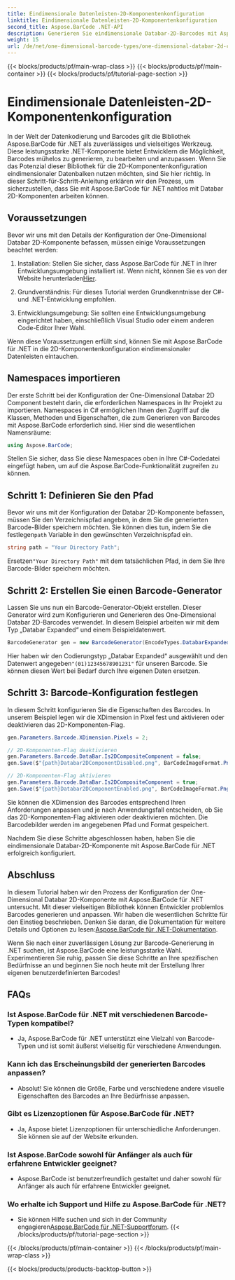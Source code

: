 ```yaml
---
title: Eindimensionale Datenleisten-2D-Komponentenkonfiguration
linktitle: Eindimensionale Datenleisten-2D-Komponentenkonfiguration
second_title: Aspose.BarCode .NET-API
description: Generieren Sie eindimensionale Databar-2D-Barcodes mit Aspose.BarCode für .NET. Befolgen Sie unsere Schritt-für-Schritt-Anleitung zur Konfiguration und Anpassung. Beginnen Sie noch heute mit der Erstellung einzigartiger Barcodes!
weight: 15
url: /de/net/one-dimensional-barcode-types/one-dimensional-databar-2d-component-configuration/
---
```


{{< blocks/products/pf/main-wrap-class >}}
{{< blocks/products/pf/main-container >}}
{{< blocks/products/pf/tutorial-page-section >}}

# Eindimensionale Datenleisten-2D-Komponentenkonfiguration


In der Welt der Datenkodierung und Barcodes gilt die Bibliothek Aspose.BarCode für .NET als zuverlässiges und vielseitiges Werkzeug. Diese leistungsstarke .NET-Komponente bietet Entwicklern die Möglichkeit, Barcodes mühelos zu generieren, zu bearbeiten und anzupassen. Wenn Sie das Potenzial dieser Bibliothek für die 2D-Komponentenkonfiguration eindimensionaler Datenbalken nutzen möchten, sind Sie hier richtig. In dieser Schritt-für-Schritt-Anleitung erklären wir den Prozess, um sicherzustellen, dass Sie mit Aspose.BarCode für .NET nahtlos mit Databar 2D-Komponenten arbeiten können.

## Voraussetzungen

Bevor wir uns mit den Details der Konfiguration der One-Dimensional Databar 2D-Komponente befassen, müssen einige Voraussetzungen beachtet werden:

1. Installation: Stellen Sie sicher, dass Aspose.BarCode für .NET in Ihrer Entwicklungsumgebung installiert ist. Wenn nicht, können Sie es von der Website herunterladen[Hier](https://releases.aspose.com/barcode/net/).

2. Grundverständnis: Für dieses Tutorial werden Grundkenntnisse der C#- und .NET-Entwicklung empfohlen.

3. Entwicklungsumgebung: Sie sollten eine Entwicklungsumgebung eingerichtet haben, einschließlich Visual Studio oder einem anderen Code-Editor Ihrer Wahl.

Wenn diese Voraussetzungen erfüllt sind, können Sie mit Aspose.BarCode für .NET in die 2D-Komponentenkonfiguration eindimensionaler Datenleisten eintauchen.

## Namespaces importieren

Der erste Schritt bei der Konfiguration der One-Dimensional Databar 2D Component besteht darin, die erforderlichen Namespaces in Ihr Projekt zu importieren. Namespaces in C# ermöglichen Ihnen den Zugriff auf die Klassen, Methoden und Eigenschaften, die zum Generieren von Barcodes mit Aspose.BarCode erforderlich sind. Hier sind die wesentlichen Namensräume:

```csharp
using Aspose.BarCode;
```

Stellen Sie sicher, dass Sie diese Namespaces oben in Ihre C#-Codedatei eingefügt haben, um auf die Aspose.BarCode-Funktionalität zugreifen zu können.

## Schritt 1: Definieren Sie den Pfad

Bevor wir uns mit der Konfiguration der Databar 2D-Komponente befassen, müssen Sie den Verzeichnispfad angeben, in dem Sie die generierten Barcode-Bilder speichern möchten. Sie können dies tun, indem Sie die festlegen`path` Variable in den gewünschten Verzeichnispfad ein.

```csharp
string path = "Your Directory Path";
```

 Ersetzen`"Your Directory Path"` mit dem tatsächlichen Pfad, in dem Sie Ihre Barcode-Bilder speichern möchten.

## Schritt 2: Erstellen Sie einen Barcode-Generator

Lassen Sie uns nun ein Barcode-Generator-Objekt erstellen. Dieser Generator wird zum Konfigurieren und Generieren des One-Dimensional Databar 2D-Barcodes verwendet. In diesem Beispiel arbeiten wir mit dem Typ „Databar Expanded“ und einem Beispieldatenwert.

```csharp
BarcodeGenerator gen = new BarcodeGenerator(EncodeTypes.DatabarExpanded, "(01)12345678901231");
```

 Hier haben wir den Codierungstyp „Databar Expanded“ ausgewählt und den Datenwert angegeben`"(01)12345678901231"` für unseren Barcode. Sie können diesen Wert bei Bedarf durch Ihre eigenen Daten ersetzen.

## Schritt 3: Barcode-Konfiguration festlegen

In diesem Schritt konfigurieren Sie die Eigenschaften des Barcodes. In unserem Beispiel legen wir die XDimension in Pixel fest und aktivieren oder deaktivieren das 2D-Komponenten-Flag.

```csharp
gen.Parameters.Barcode.XDimension.Pixels = 2;

// 2D-Komponenten-Flag deaktivieren
gen.Parameters.Barcode.DataBar.Is2DCompositeComponent = false;
gen.Save($"{path}Databar2DComponentDisabled.png", BarCodeImageFormat.Png);

// 2D-Komponenten-Flag aktivieren
gen.Parameters.Barcode.DataBar.Is2DCompositeComponent = true;
gen.Save($"{path}Databar2DComponentEnabled.png", BarCodeImageFormat.Png);
```

Sie können die XDimension des Barcodes entsprechend Ihren Anforderungen anpassen und je nach Anwendungsfall entscheiden, ob Sie das 2D-Komponenten-Flag aktivieren oder deaktivieren möchten. Die Barcodebilder werden im angegebenen Pfad und Format gespeichert.

Nachdem Sie diese Schritte abgeschlossen haben, haben Sie die eindimensionale Databar-2D-Komponente mit Aspose.BarCode für .NET erfolgreich konfiguriert.

## Abschluss

 In diesem Tutorial haben wir den Prozess der Konfiguration der One-Dimensional Databar 2D-Komponente mit Aspose.BarCode für .NET untersucht. Mit dieser vielseitigen Bibliothek können Entwickler problemlos Barcodes generieren und anpassen. Wir haben die wesentlichen Schritte für den Einstieg beschrieben. Denken Sie daran, die Dokumentation für weitere Details und Optionen zu lesen:[Aspose.BarCode für .NET-Dokumentation](https://reference.aspose.com/barcode/net/).

Wenn Sie nach einer zuverlässigen Lösung zur Barcode-Generierung in .NET suchen, ist Aspose.BarCode eine leistungsstarke Wahl. Experimentieren Sie ruhig, passen Sie diese Schritte an Ihre spezifischen Bedürfnisse an und beginnen Sie noch heute mit der Erstellung Ihrer eigenen benutzerdefinierten Barcodes!

## FAQs

### Ist Aspose.BarCode für .NET mit verschiedenen Barcode-Typen kompatibel?
- Ja, Aspose.BarCode für .NET unterstützt eine Vielzahl von Barcode-Typen und ist somit äußerst vielseitig für verschiedene Anwendungen.

### Kann ich das Erscheinungsbild der generierten Barcodes anpassen?
- Absolut! Sie können die Größe, Farbe und verschiedene andere visuelle Eigenschaften des Barcodes an Ihre Bedürfnisse anpassen.

### Gibt es Lizenzoptionen für Aspose.BarCode für .NET?
- Ja, Aspose bietet Lizenzoptionen für unterschiedliche Anforderungen. Sie können sie auf der Website erkunden.

### Ist Aspose.BarCode sowohl für Anfänger als auch für erfahrene Entwickler geeignet?
- Aspose.BarCode ist benutzerfreundlich gestaltet und daher sowohl für Anfänger als auch für erfahrene Entwickler geeignet.

### Wo erhalte ich Support und Hilfe zu Aspose.BarCode für .NET?
-  Sie können Hilfe suchen und sich in der Community engagieren[Aspose.BarCode für .NET-Supportforum](https://forum.aspose.com/c/barcode/13).
{{< /blocks/products/pf/tutorial-page-section >}}

{{< /blocks/products/pf/main-container >}}
{{< /blocks/products/pf/main-wrap-class >}}

{{< blocks/products/products-backtop-button >}}
